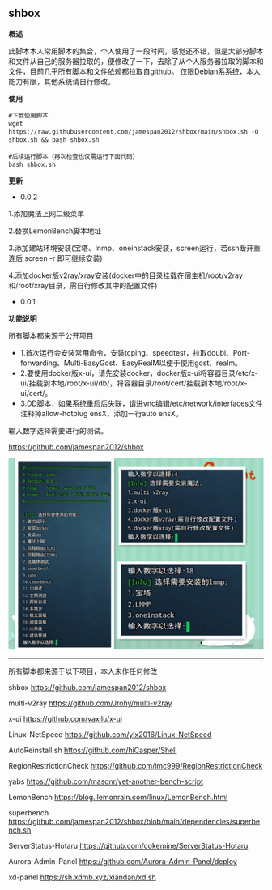 shbox
---------------
**概述**

此脚本本人常用脚本的集合，个人使用了一段时间，感觉还不错，但是大部分脚本和文件从自己的服务器拉取的，便修改了一下，去除了从个人服务器拉取的脚本和文件，目前几乎所有脚本和文件依赖都拉取自github。
仅限Debian系系统，本人能力有限，其他系统请自行修改。

**使用**
 
    #下载使用脚本
    wget https://raw.githubusercontent.com/jamespan2012/shbox/main/shbox.sh -O shbox.sh && bash shbox.sh

    #后续运行脚本（再次检查也仅需运行下面代码）
    bash shbox.sh

**更新**

 - 0.0.2
 
  1.添加魔法上网二级菜单
  
  2.替换LemonBench脚本地址
  
  3.添加建站环境安装(宝塔、lnmp、oneinstack安装，screen运行，若ssh断开重连后 screen -r 即可继续安装)
  
  4.添加docker版v2ray/xray安装(docker中的目录挂载在宿主机/root/v2ray和/root/xray目录，需自行修改其中的配置文件)
  
 - 0.0.1

**功能说明**

所有脚本都来源于公开项目

- 1.首次运行会安装常用命令，安装tcping、speedtest，拉取doubi、Port-forwarding、Multi-EasyGost、EasyRealM以便于使用gost、realm。
- 2.要使用docker版x-ui，请先安装docker，docker版x-ui将容器目录/etc/x-ui/挂载到本地/root/x-ui/db/，将容器目录/root/cert/挂载到本地/root/x-ui/cert/。
- 3.DD脚本，如果系统重启后失联，请进vnc编辑/etc/network/interfaces文件注释掉allow-hotplug ensX，添加一行auto ensX。

输入数字选择需要进行的测试。

https://github.com/jamespan2012/shbox

![image](https://github.com/jamespan2012/shbox/blob/main/dependencies/shbox.jpg)

----------


所有脚本都来源于以下项目，本人未作任何修改

shbox https://github.com/jamespan2012/shbox

multi-v2ray https://github.com/Jrohy/multi-v2ray

x-ui https://github.com/vaxilu/x-ui

Linux-NetSpeed https://github.com/ylx2016/Linux-NetSpeed

AutoReinstall.sh https://github.com/hiCasper/Shell

RegionRestrictionCheck https://github.com/lmc999/RegionRestrictionCheck

yabs https://github.com/masonr/yet-another-bench-script

LemonBench https://blog.ilemonrain.com/linux/LemonBench.html

superbench https://github.com/jamespan2012/shbox/blob/main/dependencies/superbench.sh

ServerStatus-Hotaru https://github.com/cokemine/ServerStatus-Hotaru

Aurora-Admin-Panel https://github.com/Aurora-Admin-Panel/deploy

xd-panel https://sh.xdmb.xyz/xiandan/xd.sh

